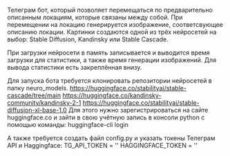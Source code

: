 Телеграм бот, который позволяет перемещаться по предварительно 
описанным локациям, которые связаны между собой. При перемещении на 
локацию генерируется изображение, соответсвующее описанию локации. 
Картинки создаются одной из трёх нейросетей на выбор: Stable Diffusion, 
Kandinsky или Stable Cascade.

При загрузки нейросети в память записывается и выводится время загрузки 
для статистики, а также время генерации изображений. Для вывода 
статистики есть закреплённая внизу.

Для запуска бота требуется клонировать репозитории нейросетей в папку 
neuro_models.
https://huggingface.co/stabilityai/stable-cascade/tree/main
https://huggingface.co/kandinsky-community/kandinsky-2-1
https://huggingface.co/stabilityai/stable-diffusion-xl-base-1.0
Для этого нужно зарегистрироваться на сайте huggingface.co и зайти в 
свою учётную запись в консоли python с помощью команды: 
huggingface-cli login

А также требуется создать файл config.py и указать токены Телеграм API 
и Haggingface:
TG_API_TOKEN = ''
HAGGINGFACE_TOKEN = ''
